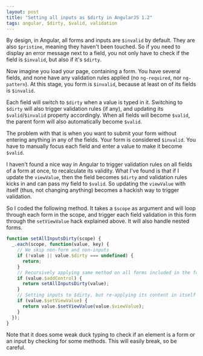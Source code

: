 ```yaml
---
layout: post
title: "Setting all inputs as $dirty in AngularJS 1.2"
tags: angular, $dirty, $valid, validation
---
```


By design, in Angular, all forms and inputs are `$invalid` by default. They are
also `$pristine`, meaning they haven't been touched. So if you need to display
an error message next to a field, you not only have to check if the field is
`$invalid`, but also if it's `$dirty`.

Now imagine you load your page, containing a form. You have several fields, and
none have any validation rules applied (no `ng-required`, nor `ng-pattern`). At
this stage, you form is `$invalid`, because at least on of its fields is
`$invalid`.

Each field will switch to `$dirty` when a value is typed in it. Switching to
`$dirty` will also trigger validation rules (if any), and updating its
`$valid`/`$invalid` property accordingly. When all fields will become `$valid`,
the parent form will also automatically become `$valid`.

The problem with that is when you want to submit your form without entering
anything in any of the fields. Your form is considered `$invalid`.
You have to manually focus each field and enter a value to make it become
`$valid`.

I haven't found a nice way in Angular to trigger validation rules on all fields
of a form at once, to recalculate its validity. What I've found is that if
I update the `viewValue`, then the field becomes `$dirty` and validation rules
kicks in and can pass my field to `$valid`. So updating the `viewValue` with
itself (thus, not changing anything) becomes a hackish way to trigger
validation.

So I coded the following method. It takes a `$scope` as argument and will loop
through each form in the scope, and trigger each field validation in this form
through the `setViewValue` hack explained above. It will also handle nested
forms.

```js
function setAllInputsDirty(scope) {
  _.each(scope, function(value, key) {
    // We skip non-form and non-inputs
    if (!value || value.$dirty === undefined) {
      return;
    }
    // Recursively applying same method on all forms included in the form
    if (value.$addControl) {
      return setAllInputsDirty(value);
    }
    // Setting inputs to $dirty, but re-applying its content in itself
    if (value.$setViewValue) {
      return value.$setViewValue(value.$viewValue);
    }
  });
}
```

Note that it does some weak duck typing to check if an element is a form or an
input by checking for some methods. This will easily break, so be careful.
